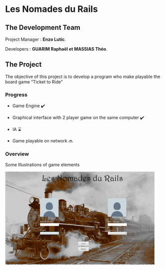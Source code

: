 <h1>Les Nomades du Rails</h1>


## The Development Team

Project Manager : **Enzo Lutic**.

Developers : **GUARIM Raphaël et MASSIAS Théo**.


## The Project

<p > The objective of this project is to develop a program who make playable the board game “Ticket to Ride”  </p>

<h3> Progress </h3>

  - Game Engine ✔️
  
  - Graphical interface with 2 player game on the same computer ✔️
  
  - IA ⌛
  
  - Game playable on network 🔜

<h3> Overview </h3>

Some Illustrations of game elements

<img height="300" src="https://github.com/AkumaCipher/Les_Nomades_Du_Rails/blob/main/Illustration/doc1.png" alt="Illustration" />                                         <img height="300" align="right" src="https://github.com/AkumaCipher/Les_Nomades_Du_Rails/blob/main/Illustration/doc2.png" alt="Illustration" style="display:none;"/>
